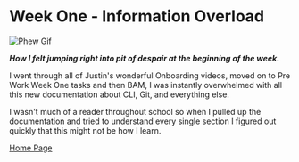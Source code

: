 # Week One - Information Overload
![Phew Gif](https://64.media.tumblr.com/5e8ae726de464e90a74890f974a07b6d/5d74f1ea9e4e1d14-91/s500x750/d5103c62a57ddbd09f0cd193f0ea32dd217eed65.gifv)

_**How I felt jumping right into pit of despair at the beginning of the week.**_

I went through all of Justin's wonderful Onboarding videos, moved on to Pre Work Week One tasks and then BAM, I was instantly overwhelmed with all this new documentation about CLI, Git, and everything else.


I wasn't much of a reader throughout school so when I pulled up the documentation and tried to understand every single section I figured out quickly that this might not be how I learn.


[Home Page](README.md)
